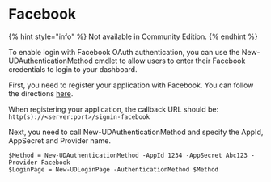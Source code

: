 # Facebook

{% hint style="info" %}
Not available in Community Edition. 
{% endhint %}

To enable login with Facebook OAuth authentication, you can use the New-UDAuthenticationMethod cmdlet to allow users to enter their Facebook credentials to login to your dashboard.

First, you need to register your application with Facebook. You can follow the directions [here](https://docs.microsoft.com/en-us/aspnet/core/security/authentication/social/facebook-logins?tabs=aspnetcore2x).

When registering your application, the callback URL should be: `http(s)://<server:port>/signin-facebook`

Next, you need to call New-UDAuthenticationMethod and specify the AppId, AppSecret and Provider name.

```text
$Method = New-UDAuthenticationMethod -AppId 1234 -AppSecret Abc123 -Provider Facebook
$LoginPage = New-UDLoginPage -AuthenticationMethod $Method
```

